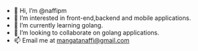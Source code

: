 - 👋 Hi, I’m @naffipm
- 👀 I’m interested in front-end,backend and mobile applications.
- 🌱 I’m currently learning golang.
- 💞️ I’m looking to collaborate on golang applications.
- 📫 Email me at mangatanaffi@gmail.com

<!---
naffipm/naffipm is a ✨ special ✨ repository because its `README.md` (this file) appears on your GitHub profile.
You can click the Preview link to take a look at your changes.
--->
